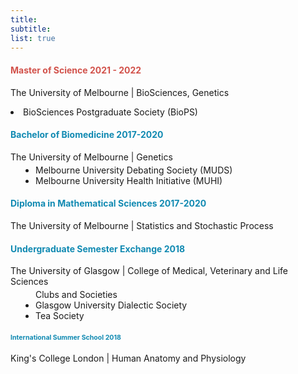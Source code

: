 ```yaml
---
title: 
subtitle:  
list: true
---
```


 <div class="col-12">
 <div class="row experience">
 <div class="col py-2">
 
 
  <div class="card experience course">    
         <div class="card-body">
             
  <h4 class="card-title exp-title text-muted my-0"><span style="color:#D2524B">
  <span class="edu-title-top">
  <i class="fas fa-graduation-cap">
  </i>
  Master of Science 2021 - 2022
  </span> 
  </h4>
  </spa> 
  
  <div class="card-subtitle my-0 article-metadata">
  
  <p class='employ-text'> The University of Melbourne | BioSciences, Genetics </p> 
  <li> BioSciences Postgraduate Society (BioPS)  </li> 
  
</div>

</div>

</div> 






 <div class="card experience course">  
        <div class="card-body">
        
<h4 class="card-title exp-title text-muted my-0">
<span style="color:#118AB2">
<span class="edu-title">
  <i class="fas fa-graduation-cap">
  </i>
  Bachelor of Biomedicine 2017-2020   
  </h4> 
  
  </span> 
  
  <div class="card-subtitle my-0 article-metadata">
  <p class='employ-text'> The University of Melbourne  | Genetics </p>
  <span class='employ-text'>
  <ul style="margin-top:-10px;padding-left:40px">  
  
  <li> Melbourne University Debating Society (MUDS) </li>
  <li> Melbourne University Health Initiative (MUHI) </li> 
   </ul> 
   </dd> 
   </dl>
   </span> 
</div>
</div>
</div>


 <div class="card experience course">  
        <div class="card-body">
        
<h4 class="card-title exp-title text-muted my-0">
<span style="color:#118AB2">
<span class="edu-title">
  <i class="fas fa-graduation-cap">
  </i>
  Diploma in Mathematical Sciences 2017-2020   
  </h4> 
  </span> 
  <div class="card-subtitle my-0 article-metadata">
  <p class='employ-text'> The University of Melbourne  | Statistics and Stochastic Process </p>

   
</div>
</div>
</div>


 <div class="card experience course">  
        <div class="card-body">
        
<h4 class="card-title exp-title text-muted my-0">

<span style="color:#118AB2">
<span class="edu-title">
  <i class="fas fa-globe-americas"></i> 
  Undergraduate Semester Exchange 2018
  
  </h4> 
  </span> 
  
  <div class="card-subtitle my-0 article-metadata">
  <p class='employ-text'> The University of Glasgow | College of Medical, Veterinary and Life Sciences  </p> 
  <ul style="margin-top:-10px;padding-left:40px">  
  <span style="padding-left:-20px"> Clubs and Societies </span>
  <li> Glasgow University Dialectic Society </li>
  <li> Tea Society </li>
  </ul> 

   
</div>
</div>
</div>



 <div class="card experience course">  
        <div class="card-body">
        
<h4 class="card-title exp-title text-muted my-0"><span style="font-size:1.1vw;color:#118AB2">
  <span class="edu-title">
  <i class="fas fa-globe-americas"></i> 
  International Summer School 2018 

  </h4> 
  </span>
  
  <div class="card-subtitle my-0 article-metadata">
  <p class='employ-text'> King's College London | Human Anatomy and Physiology  </p>

   
</div>
</div>
</div>









</div> 
</div> 
</div> 